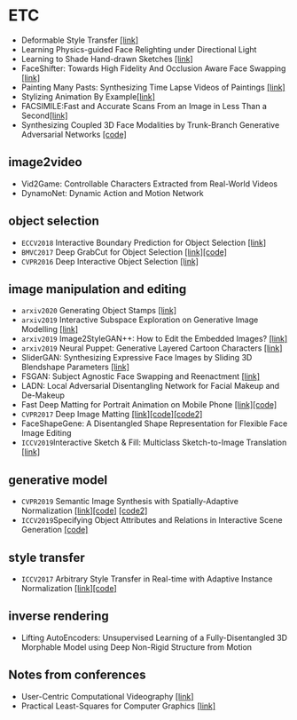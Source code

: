 # ETC
* Deformable Style Transfer [[link]](https://arxiv.org/pdf/2003.11038v1.pdf)
* Learning Physics-guided Face Relighting under Directional Light 
* Learning to Shade Hand-drawn Sketches [[link]](https://arxiv.org/pdf/2002.11812.pdf)
* FaceShifter: Towards High Fidelity And Occlusion Aware Face Swapping [[link]](https://arxiv.org/pdf/1912.13457v1.pdf)
* Painting Many Pasts: Synthesizing Time Lapse Videos of Paintings [[link]](https://arxiv.org/pdf/2001.01026v1.pdf)
* Stylizing Animation By Example[[link]](http://graphics.pixar.com/library/ByExampleStylization/paper.pdf)
* FACSIMILE:Fast and Accurate Scans From an Image in Less Than a Second[[link]](https://arxiv.org/pdf/1909.00883v1.pdf)
* Synthesizing Coupled 3D Face Modalities by Trunk-Branch Generative Adversarial Networks [[code]](https://github.com/barisgecer/TBGAN)

## image2video
* Vid2Game: Controllable Characters Extracted from Real-World Videos
* DynamoNet: Dynamic Action and Motion Network


## object selection
* `ECCV2018` Interactive Boundary Prediction for Object Selection [[link]](http://openaccess.thecvf.com/content_ECCV_2018/papers/Hoang_Le_Interactive_Boundary_Prediction_ECCV_2018_paper.pdf)
* `BMVC2017` Deep GrabCut for Object Selection [[link]](https://arxiv.org/pdf/1707.00243.pdf)[[code]](https://github.com/jfzhang95/DeepGrabCut-PyTorch)
* `CVPR2016` Deep Interactive Object Selection [[link]](https://sites.google.com/view/deepselection)

## image manipulation and editing
* `arxiv2020` Generating Object Stamps [[link]](https://arxiv.org/pdf/2001.02595v2.pdf)
* `arxiv2019` Interactive Subspace Exploration on Generative Image Modelling [[link]](https://arxiv.org/pdf/1906.09840v2.pdf)
* `arxiv2019` Image2StyleGAN++: How to Edit the Embedded Images? [[link]](https://arxiv.org/pdf/1911.11544.pdf)
* `arxiv2019` Neural Puppet: Generative Layered Cartoon Characters [[link]](https://arxiv.org/pdf/1910.02060.pdf)
* SliderGAN: Synthesizing Expressive Face Images by Sliding 3D Blendshape Parameters [[link]](https://arxiv.org/abs/1805.09313)
* FSGAN: Subject Agnostic Face Swapping and Reenactment [[link]](https://nirkin.com/fsgan/)
* LADN: Local Adversarial Disentangling Network for Facial Makeup and De-Makeup
* Fast Deep Matting for Portrait Animation on Mobile Phone [[link]](https://arxiv.org/pdf/1707.08289.pdf)[[code]](https://github.com/ofirlevy/FastMattingPortrait)
* `CVPR2017` Deep Image Matting [[link]](https://arxiv.org/pdf/1703.03872.pdf)[[code]](https://github.com/Joker316701882/Deep-Image-Matting)[[code2]](https://github.com/foamliu/Deep-Image-Matting)
* FaceShapeGene: A Disentangled Shape Representation for Flexible Face Image Editing
* `ICCV2019`Interactive Sketch & Fill: Multiclass Sketch-to-Image Translation [[link]](http://www.robots.ox.ac.uk/~tvg/publications/2019/ICCV_ISF_camera_ready.pdf)
## generative model
* `CVPR2019` Semantic Image Synthesis with Spatially-Adaptive Normalization [[link]](https://arxiv.org/abs/1903.07291)[[code]](https://github.com/NVlabs/SPADE) [[code2]](https://github.com/taki0112/SPADE-Tensorflow)
* `ICCV2019`Specifying Object Attributes and Relations in Interactive Scene Generation [[code]](https://github.com/ashual/scene_generation)

## style transfer
* `ICCV2017` Arbitrary Style Transfer in Real-time with Adaptive Instance Normalization [[link]](https://arxiv.org/abs/1703.06868)[[code]](https://github.com/xunhuang1995/AdaIN-style)

## inverse rendering
* Lifting AutoEncoders: Unsupervised Learning of a Fully-Disentangled 3D Morphable Model using Deep Non-Rigid Structure from Motion

## Notes from conferences
* User-Centric Computational Videography [[link]](http://gvv.mpi-inf.mpg.de/teaching/uccv_course_2015/)
* Practical Least-Squares for Computer Graphics [[link]](http://graphics.stanford.edu/~jplewis/lscourse/ls.pdf)
